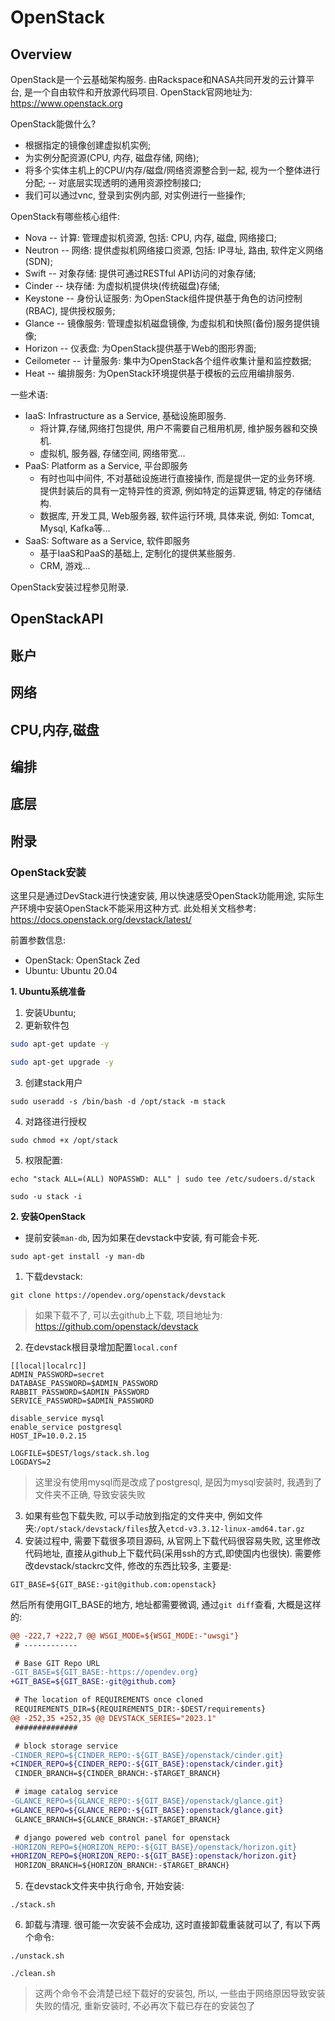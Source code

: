# OpenStack

## Overview

OpenStack是一个云基础架构服务. 由Rackspace和NASA共同开发的云计算平台, 是一个自由软件和开放源代码项目. OpenStack官网地址为: https://www.openstack.org

OpenStack能做什么?

* 根据指定的镜像创建虚拟机实例;
* 为实例分配资源(CPU, 内存, 磁盘存储, 网络);
* 将多个实体主机上的CPU/内存/磁盘/网络资源整合到一起, 视为一个整体进行分配; -- 对底层实现透明的通用资源控制接口;
* 我们可以通过vnc, 登录到实例内部, 对实例进行一些操作;

OpenStack有哪些核心组件:

* Nova -- 计算: 管理虚拟机资源, 包括: CPU, 内存, 磁盘, 网络接口;
* Neutron -- 网络: 提供虚拟机网络接口资源, 包括: IP寻址, 路由, 软件定义网络(SDN);
* Swift -- 对象存储: 提供可通过RESTful API访问的对象存储;
* Cinder -- 块存储: 为虚拟机提供块(传统磁盘)存储;
* Keystone -- 身份认证服务: 为OpenStack组件提供基于角色的访问控制(RBAC), 提供授权服务;
* Glance -- 镜像服务: 管理虚拟机磁盘镜像, 为虚拟机和快照(备份)服务提供镜像;
* Horizon -- 仪表盘: 为OpenStack提供基于Web的图形界面;
* Ceilometer -- 计量服务: 集中为OpenStack各个组件收集计量和监控数据;
* Heat -- 编排服务: 为OpenStack环境提供基于模板的云应用编排服务.

一些术语:

* IaaS: Infrastructure as a Service, 基础设施即服务.
  * 将计算,存储,网络打包提供, 用户不需要自己租用机房, 维护服务器和交换机.
  * 虚拟机, 服务器, 存储空间, 网络带宽...
* PaaS: Platform as a Service, 平台即服务
  * 有时也叫中间件, 不对基础设施进行直接操作, 而是提供一定的业务环境. 提供封装后的具有一定特异性的资源, 例如特定的运算逻辑, 特定的存储结构.
  * 数据库, 开发工具, Web服务器, 软件运行环境, 具体来说, 例如: Tomcat, Mysql, Kafka等...
* SaaS: Software as a Service, 软件即服务
  * 基于IaaS和PaaS的基础上, 定制化的提供某些服务.
  * CRM, 游戏...

OpenStack安装过程参见附录.

## OpenStackAPI

## 账户

## 网络

## CPU,内存,磁盘

## 编排

## 底层


## 附录

### OpenStack安装

这里只是通过DevStack进行快速安装, 用以快速感受OpenStack功能用途, 实际生产环境中安装OpenStack不能采用这种方式. 此处相关文档参考: https://docs.openstack.org/devstack/latest/

前置参数信息:

* OpenStack: OpenStack Zed
* Ubuntu: Ubuntu 20.04

**1. Ubuntu系统准备**

1. 安装Ubuntu;
2. 更新软件包

```bash
sudo apt-get update -y

sudo apt-get upgrade -y
```

3. 创建stack用户

```
sudo useradd -s /bin/bash -d /opt/stack -m stack
```

4. 对路径进行授权

```
sudo chmod +x /opt/stack
```

5. 权限配置:

```
echo "stack ALL=(ALL) NOPASSWD: ALL" | sudo tee /etc/sudoers.d/stack

sudo -u stack -i
```


**2. 安装OpenStack**

* 提前安装```man-db```, 因为如果在devstack中安装, 有可能会卡死.

```
sudo apt-get install -y man-db
```

1. 下载devstack:

```
git clone https://opendev.org/openstack/devstack
```

> 如果下载不了, 可以去github上下载, 项目地址为: https://github.com/openstack/devstack

2. 在devstack根目录增加配置```local.conf```

```
[[local|localrc]]
ADMIN_PASSWORD=secret
DATABASE_PASSWORD=$ADMIN_PASSWORD
RABBIT_PASSWORD=$ADMIN_PASSWORD
SERVICE_PASSWORD=$ADMIN_PASSWORD

disable_service mysql
enable_service postgresql
HOST_IP=10.0.2.15

LOGFILE=$DEST/logs/stack.sh.log
LOGDAYS=2
```

> 这里没有使用mysql而是改成了postgresql, 是因为mysql安装时, 我遇到了文件夹不正确, 导致安装失败

3. 如果有些包下载失败, 可以手动放到指定的文件夹中, 例如文件夹:```/opt/stack/devstack/files```放入```etcd-v3.3.12-linux-amd64.tar.gz```
4. 安装过程中, 需要下载很多项目源码, 从官网上下载代码很容易失败, 这里修改代码地址, 直接从github上下载代码(采用ssh的方式,即使国内也很快). 需要修改devstack/stackrc文件, 修改的东西比较多, 主要是:

```
GIT_BASE=${GIT_BASE:-git@github.com:openstack}
```

然后所有使用GIT_BASE的地方, 地址都需要微调, 通过```git diff```查看, 大概是这样的:

```diff
@@ -222,7 +222,7 @@ WSGI_MODE=${WSGI_MODE:-"uwsgi"}
 # ------------

 # Base GIT Repo URL
-GIT_BASE=${GIT_BASE:-https://opendev.org}
+GIT_BASE=${GIT_BASE:-git@github.com}

 # The location of REQUIREMENTS once cloned
 REQUIREMENTS_DIR=${REQUIREMENTS_DIR:-$DEST/requirements}
@@ -252,35 +252,35 @@ DEVSTACK_SERIES="2023.1"
 ##############

 # block storage service
-CINDER_REPO=${CINDER_REPO:-${GIT_BASE}/openstack/cinder.git}
+CINDER_REPO=${CINDER_REPO:-${GIT_BASE}:openstack/cinder.git}
 CINDER_BRANCH=${CINDER_BRANCH:-$TARGET_BRANCH}

 # image catalog service
-GLANCE_REPO=${GLANCE_REPO:-${GIT_BASE}/openstack/glance.git}
+GLANCE_REPO=${GLANCE_REPO:-${GIT_BASE}:openstack/glance.git}
 GLANCE_BRANCH=${GLANCE_BRANCH:-$TARGET_BRANCH}

 # django powered web control panel for openstack
-HORIZON_REPO=${HORIZON_REPO:-${GIT_BASE}/openstack/horizon.git}
+HORIZON_REPO=${HORIZON_REPO:-${GIT_BASE}:openstack/horizon.git}
 HORIZON_BRANCH=${HORIZON_BRANCH:-$TARGET_BRANCH}
```

5. 在devstack文件夹中执行命令, 开始安装:

```
./stack.sh
```

6. 卸载与清理. 很可能一次安装不会成功, 这时直接卸载重装就可以了, 有以下两个命令:

```
./unstack.sh

./clean.sh
```

> 这两个命令不会清楚已经下载好的安装包, 所以, 一些由于网络原因导致安装失败的情况, 重新安装时, 不必再次下载已存在的安装包了
